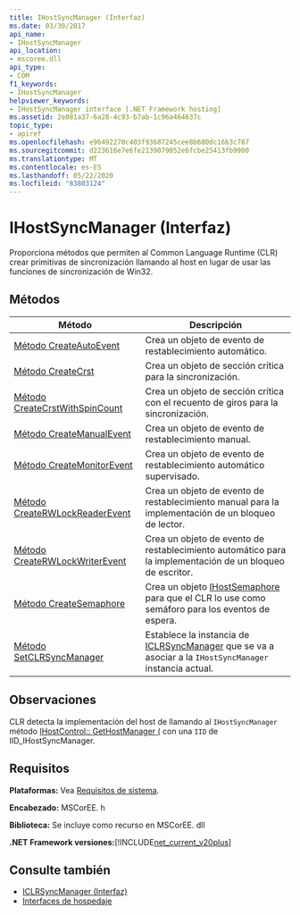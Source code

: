 ```yaml
---
title: IHostSyncManager (Interfaz)
ms.date: 03/30/2017
api_name:
- IHostSyncManager
api_location:
- mscoree.dll
api_type:
- COM
f1_keywords:
- IHostSyncManager
helpviewer_keywords:
- IHostSyncManager interface [.NET Framework hosting]
ms.assetid: 2e081a37-6a28-4c93-b7ab-1c96a464637c
topic_type:
- apiref
ms.openlocfilehash: e96492270c403f93687245cee8b680dc16b3c787
ms.sourcegitcommit: d223616e7e6fe2139079052e6fcbe25413fb9900
ms.translationtype: MT
ms.contentlocale: es-ES
ms.lasthandoff: 05/22/2020
ms.locfileid: "83803124"
---
```

# <a name="ihostsyncmanager-interface"></a>IHostSyncManager (Interfaz)
Proporciona métodos que permiten al Common Language Runtime (CLR) crear primitivas de sincronización llamando al host en lugar de usar las funciones de sincronización de Win32.  
  
## <a name="methods"></a>Métodos  
  
|Método|Descripción|  
|------------|-----------------|  
|[Método CreateAutoEvent](ihostsyncmanager-createautoevent-method.md)|Crea un objeto de evento de restablecimiento automático.|  
|[Método CreateCrst](ihostsyncmanager-createcrst-method.md)|Crea un objeto de sección crítica para la sincronización.|  
|[Método CreateCrstWithSpinCount](ihostsyncmanager-createcrstwithspincount-method.md)|Crea un objeto de sección crítica con el recuento de giros para la sincronización.|  
|[Método CreateManualEvent](ihostsyncmanager-createmanualevent-method.md)|Crea un objeto de evento de restablecimiento manual.|  
|[Método CreateMonitorEvent](ihostsyncmanager-createmonitorevent-method.md)|Crea un objeto de evento de restablecimiento automático supervisado.|  
|[Método CreateRWLockReaderEvent](ihostsyncmanager-createrwlockreaderevent-method.md)|Crea un objeto de evento de restablecimiento manual para la implementación de un bloqueo de lector.|  
|[Método CreateRWLockWriterEvent](ihostsyncmanager-createrwlockwriterevent-method.md)|Crea un objeto de evento de restablecimiento automático para la implementación de un bloqueo de escritor.|  
|[Método CreateSemaphore](../../../../docs/framework/unmanaged-api/hosting/ihostsyncmanager-createsemaphore-method.md)|Crea un objeto [IHostSemaphore](ihostsemaphore-interface.md) para que el CLR lo use como semáforo para los eventos de espera.|  
|[Método SetCLRSyncManager](../../../../docs/framework/unmanaged-api/hosting/ihostsyncmanager-setclrsyncmanager-method.md)|Establece la instancia de [ICLRSyncManager](iclrsyncmanager-interface.md) que se va a asociar a la `IHostSyncManager` instancia actual.|  
  
## <a name="remarks"></a>Observaciones  
 CLR detecta la implementación del host de llamando al `IHostSyncManager` método [IHostControl:: GetHostManager (](ihostcontrol-gethostmanager-method.md) con una `IID` de IID_IHostSyncManager.  
  
## <a name="requirements"></a>Requisitos  
 **Plataformas:** Vea [Requisitos de sistema](../../get-started/system-requirements.md).  
  
 **Encabezado:** MSCorEE. h  
  
 **Biblioteca:** Se incluye como recurso en MSCorEE. dll  
  
 **.NET Framework versiones:**[!INCLUDE[net_current_v20plus](../../../../includes/net-current-v20plus-md.md)]  
  
## <a name="see-also"></a>Consulte también

- [ICLRSyncManager (Interfaz)](iclrsyncmanager-interface.md)
- [Interfaces de hospedaje](hosting-interfaces.md)
